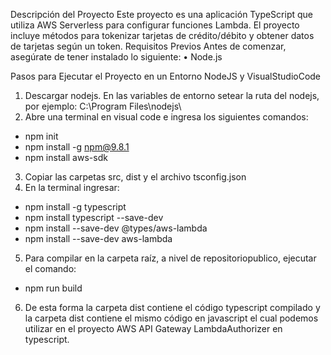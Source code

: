 Descripción del Proyecto
Este proyecto es una aplicación TypeScript que utiliza AWS Serverless para configurar 
funciones Lambda. El proyecto incluye métodos para tokenizar tarjetas de crédito/débito y 
obtener datos de tarjetas según un token.
Requisitos Previos
Antes de comenzar, asegúrate de tener instalado lo siguiente:
• Node.js

Pasos para Ejecutar el Proyecto en un Entorno NodeJS y VisualStudioCode
1. Descargar nodejs. En las variables de entorno setear la ruta del nodejs, por ejemplo: C:\Program Files\nodejs\
2. Abre una terminal en visual code e ingresa los siguientes comandos:
- npm init
- npm install -g npm@9.8.1
- npm install aws-sdk

3. Copiar las carpetas src, dist y el archivo tsconfig.json
4. En la terminal ingresar:
- npm install -g typescript
- npm install typescript --save-dev
- npm install --save-dev @types/aws-lambda
- npm install --save-dev aws-lambda 

5. Para compilar en la carpeta raíz, a nivel de repositoriopublico, ejecutar el comando:
- npm run build

6. De esta forma la carpeta dist contiene el código typescript compilado y la carpeta dist contiene el mismo código en javascript
el cual podemos utilizar en el proyecto AWS API Gateway LambdaAuthorizer en typescript.